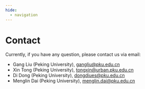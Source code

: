 ```yaml
---
hide:
  - navigation
---
```


# Contact

<!-- This page has hyperlink in /program/Abstract.md -->
<!-- 本页在 /program/Abstract.md 中有超链接 -->
<!-- 本页在 /Registration/index.md 中有超链接 -->

Currently, if you have any question, please contact us via email:

- Gang Liu (Peking University), gangliu@pku.edu.cn
- Xin Tong (Peking University), tongxin@urban.pku.edu.cn
- Di Dong (Peking University), dongdiues@pku.edu.cn
- Menglin Dai (Peking University), menglin.dai@pku.edu.cn